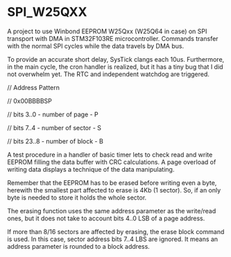 # SPI_W25QXX
A project to use Winbond EEPROM W25Qxx (W25Q64 in case) on SPI transport with DMA in STM32F103RE microcontroller. Commands transfer with the normal SPI cycles while the data travels by DMA bus.

To provide an accurate short delay, SysTick clangs each 10us.
Furthermore, in the main cycle, the cron handler is realized, but it has a tiny bug that I did not overwhelm yet.
The RTC and independent watchdog are triggered.

// Address Pattern

// 0x00BBBBSP

// bits 3..0 - number of page - P

// bits 7..4 - number of sector - S

// bits 23..8 - number of block - B

A test procedure in a handler of basic timer lets to check read and write EEPROM filling the data buffer with CRC calculations. A page overload of writing data displays a technique of the data manipulating.

Remember that the EEPROM has to be erased before writing even a byte, herewith the smallest part affected to erase is 4Kb (1 sector). So, if an only byte is needed to store it holds the whole sector.

The erasing function uses the same address parameter as the write/read ones, but it does not take to account bits 4..0 LSB of a page address.

If more than 8/16 sectors are affected by erasing, the erase block command is used. In this case, sector address bits 7..4 LBS are ignored. It means an address parameter is rounded to a block address.
